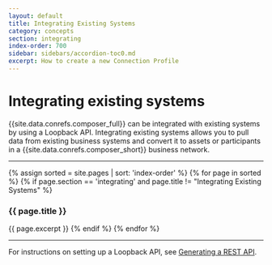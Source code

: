 ```yaml
---
layout: default
title: Integrating Existing Systems
category: concepts
section: integrating
index-order: 700
sidebar: sidebars/accordion-toc0.md
excerpt: How to create a new Connection Profile
---
```


# Integrating existing systems

{{site.data.conrefs.composer_full}} can be integrated with existing systems by using a Loopback API. Integrating existing systems allows you to pull data from existing business systems and convert it to assets or participants in a {{site.data.conrefs.composer_short}} business network.

---

{% assign sorted = site.pages | sort: 'index-order' %}
{% for page in sorted %}
{% if page.section == 'integrating' and page.title != "Integrating Existing Systems" %}
### {{ page.title }}
{{ page.excerpt }}
{% endif %}
{% endfor %}

---

For instructions on setting up a Loopback API, see [Generating a REST API](../integrating/getting-started-rest-api.html).
